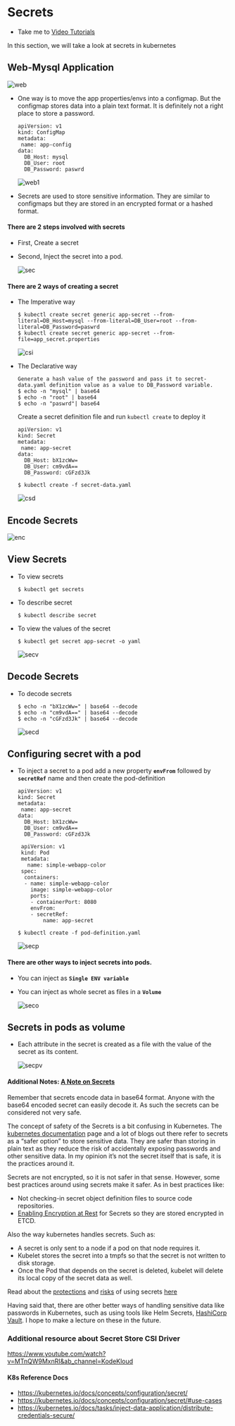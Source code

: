 # Secrets
  - Take me to [Video Tutorials](https://kodekloud.com/topic/secrets-2/)

In this section, we will take a look at secrets in kubernetes

## Web-Mysql Application

 ![web](../../images/web.PNG)
 
- One way is to move the app properties/envs into a configmap. But the configmap stores data into a plain text format. It is definitely not a right place to store a password.
  ```
  apiVersion: v1
  kind: ConfigMap
  metadata:
   name: app-config
  data:
    DB_Host: mysql
    DB_User: root
    DB_Password: paswrd
  ```
  ![web1](../../images/web1.PNG)
  
- Secrets are used to store sensitive information. They are similar to configmaps but they are stored in an encrypted format or a hashed format.

#### There are 2 steps involved with secrets
- First, Create a secret
- Second, Inject the secret into a pod.
  
  ![sec](../../images/sec.PNG)
  
#### There are 2 ways of creating a secret
- The Imperative way
  ```
  $ kubectl create secret generic app-secret --from-literal=DB_Host=mysql --from-literal=DB_User=root --from-literal=DB_Password=paswrd
  $ kubectl create secret generic app-secret --from-file=app_secret.properties
  ```
  ![csi](../../images/csi.PNG)
  
- The Declarative way
  ```
  Generate a hash value of the password and pass it to secret-data.yaml definition value as a value to DB_Password variable.
  $ echo -n "mysql" | base64
  $ echo -n "root" | base64
  $ echo -n "paswrd"| base64
  ```
  
  Create a secret definition file and run `kubectl create` to deploy it
  ```
  apiVersion: v1
  kind: Secret
  metadata:
   name: app-secret
  data:
    DB_Host: bX1zcWw=
    DB_User: cm9vdA==
    DB_Password: cGFzd3Jk
  ```
  ```
  $ kubectl create -f secret-data.yaml
  ```

  ![csd](../../images/csd.PNG)
  
## Encode Secrets

  ![enc](../../images/enc.PNG)
  
## View Secrets
- To view secrets
  ```
  $ kubectl get secrets
  ```
- To describe secret
  ```
  $ kubectl describe secret
  ```
- To view the values of the secret
  ```
  $ kubectl get secret app-secret -o yaml
  ```
  
  ![secv](../../images/secv.PNG)
  
## Decode Secrets
- To decode secrets
  ```
  $ echo -n "bX1zcWw=" | base64 --decode
  $ echo -n "cm9vdA==" | base64 --decode
  $ echo -n "cGFzd3Jk" | base64 --decode
  ```
  ![secd](../../images/secd.PNG)
  
## Configuring secret with a pod
- To inject a secret to a pod add a new property **`envFrom`** followed by **`secretRef`** name and then create the pod-definition
  
  ```
  apiVersion: v1
  kind: Secret
  metadata:
   name: app-secret
  data:
    DB_Host: bX1zcWw=
    DB_User: cm9vdA==
    DB_Password: cGFzd3Jk
  ```
  ```
   apiVersion: v1
   kind: Pod
   metadata:
     name: simple-webapp-color
   spec:
    containers:
    - name: simple-webapp-color
      image: simple-webapp-color
      ports:
      - containerPort: 8080
      envFrom:
      - secretRef:
          name: app-secret
   ```
  ```
  $ kubectl create -f pod-definition.yaml
  ```
  ![secp](../../images/secp.PNG)
  
#### There are other ways to inject secrets into pods.
- You can inject as **`Single ENV variable`**
- You can inject as whole secret as files in a **`Volume`**

  ![seco](../../images/seco.PNG)
  
## Secrets in pods as volume
- Each attribute in the secret is created as a file with the value of the secret as its content.
  
  ![secpv](../../images/secpv.PNG)
  

#### Additional Notes: [A Note on Secrets](https://kodekloud.com/topic/a-note-on-secrets/)

Remember that secrets encode data in base64 format. Anyone with the base64 encoded secret can easily decode it. As such the secrets can be considered not very safe.

The concept of safety of the Secrets is a bit confusing in Kubernetes. The [kubernetes documentation](https://kubernetes.io/docs/concepts/configuration/secret) page and a lot of blogs out there refer to secrets as a “safer option” to store sensitive data. They are safer than storing in plain text as they reduce the risk of accidentally exposing passwords and other sensitive data. In my opinion it’s not the secret itself that is safe, it is the practices around it.

Secrets are not encrypted, so it is not safer in that sense. However, some best practices around using secrets make it safer. As in best practices like:

- Not checking-in secret object definition files to source code repositories.
- [Enabling Encryption at Rest](https://kubernetes.io/docs/tasks/administer-cluster/encrypt-data/) for Secrets so they are stored encrypted in ETCD.

Also the way kubernetes handles secrets. Such as:

- A secret is only sent to a node if a pod on that node requires it.
- Kubelet stores the secret into a tmpfs so that the secret is not written to disk storage.
- Once the Pod that depends on the secret is deleted, kubelet will delete its local copy of the secret data as well.

Read about the [protections](https://kubernetes.io/docs/concepts/configuration/secret/#protections) and [risks](https://kubernetes.io/docs/concepts/configuration/secret/#risks) of using secrets [here](https://kubernetes.io/docs/concepts/configuration/secret/#risks)

Having said that, there are other better ways of handling sensitive data like passwords in Kubernetes, such as using tools like Helm Secrets, [HashiCorp Vault](https://www.vaultproject.io/). I hope to make a lecture on these in the future.

###  Additional resource about Secret Store CSI Driver
https://www.youtube.com/watch?v=MTnQW9MxnRI&ab_channel=KodeKloud

#### K8s Reference Docs
- https://kubernetes.io/docs/concepts/configuration/secret/
- https://kubernetes.io/docs/concepts/configuration/secret/#use-cases
- https://kubernetes.io/docs/tasks/inject-data-application/distribute-credentials-secure/
